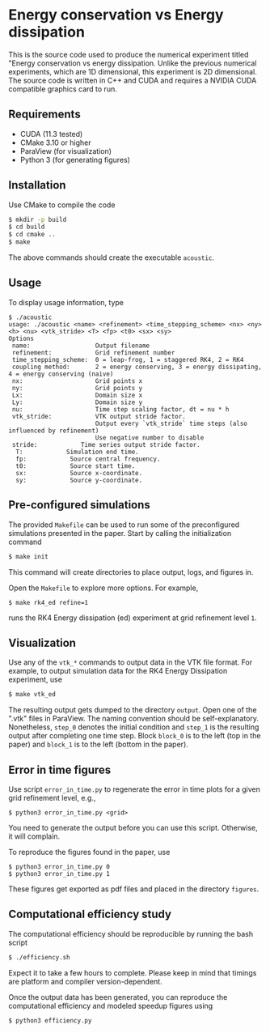 # Energy conservation vs Energy dissipation

This is the source code used to produce the numerical experiment titled "Energy conservation vs
energy dissipation. Unlike the previous numerical experiments, which are 1D dimensional, this
experiment is 2D dimensional. The source code is written in C++ and CUDA and requires a NVIDIA CUDA
compatible graphics card to run.

## Requirements
* CUDA (11.3 tested)
* CMake 3.10 or higher
* ParaView (for visualization)
* Python 3 (for generating figures)

## Installation
Use CMake to compile the code
```bash
$ mkdir -p build
$ cd build
$ cd cmake ..
$ make
```
The above commands should create the executable `acoustic`.

## Usage 
To display usage information, type
```
$ ./acoustic
usage: ./acoustic <name> <refinement> <time_stepping_scheme> <nx> <ny> <h> <nu> <vtk_stride> <T> <fp> <t0> <sx> <sy> 
Options
 name:                  Output filename 
 refinement:            Grid refinement number 
 time_stepping_scheme:  0 = leap-frog, 1 = staggered RK4, 2 = RK4 
 coupling method:       2 = energy conserving, 3 = energy dissipating, 4 = energy conserving (naive)
 nx:                    Grid points x 
 ny:                    Grid points y 
 Lx:                    Domain size x 
 Ly:                    Domain size y 
 nu:                    Time step scaling factor, dt = nu * h
 vtk_stride:            VTK output stride factor. 
                        Output every `vtk_stride` time steps (also influenced by refinement)
                        Use negative number to disable
 stride:            Time series output stride factor. 
  T:            Simulation end time. 
  fp:            Source central frequency. 
  t0:            Source start time. 
  sx:            Source x-coordinate. 
  sy:            Source y-coordinate. 
```
## Pre-configured simulations
The provided `Makefile` can be used to run some of the preconfigured simulations presented in the
paper. Start by calling the initialization command
```bash
$ make init
```
This command will create directories to place output, logs, and figures in.

Open the `Makefile` to explore more options. For example,
```
$ make rk4_ed refine=1
```
runs the RK4 Energy dissipation (ed) experiment at grid refinement level `1`.

## Visualization
Use any of the `vtk_*` commands to output data in the VTK file format. For example, to output
simulation data for the RK4 Energy Dissipation experiment, use
```bash
$ make vtk_ed
```
The resulting output gets dumped to the directory `output`. Open one of the ".vtk" files in
ParaView. The naming convention should be self-explanatory. Nonetheless, `step_0` denotes the
initial condition and `step_1` is the resulting output after completing one time step. Block
`block_0` is to the left (top in the paper) and `block_1` is to the left (bottom in the paper).

## Error in time figures
Use script `error_in_time.py` to regenerate the error in time plots for a given grid refinement
level, e.g.,
```
$ python3 error_in_time.py <grid>
```
You need to generate the output before you can use this script. Otherwise, it will complain.

To reproduce the figures found in the paper, use 
```
$ python3 error_in_time.py 0
$ python3 error_in_time.py 1
```
These figures get exported as pdf files and placed in the directory `figures`.

## Computational efficiency study
The computational efficiency should be reproducible by running the bash script
```bash
$ ./efficiency.sh
```
Expect it to take a few hours to complete. Please keep in mind that timings are platform and compiler version-dependent. 

Once the output data has been generated, you can reproduce the computational efficiency and modeled speedup figures using
```bash
$ python3 efficiency.py
```




